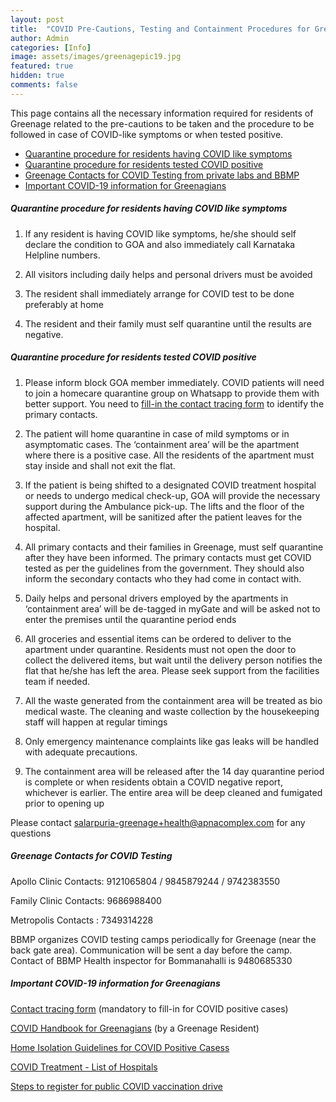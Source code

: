 ```yaml
---
layout: post
title:  "COVID Pre-Cautions, Testing and Containment Procedures for Greenage"
author: Admin
categories: [Info]
image: assets/images/greenagepic19.jpg
featured: true
hidden: true
comments: false
---
```


This page contains all the necessary information required for residents of Greenage related to the pre-cautions to be taken and the procedure to be followed in case of COVID-like symptoms or when tested positive.

- <a href="#symptoms">Quarantine procedure for residents having COVID like symptoms</a>
- <a href="#positive">Quarantine procedure for residents tested COVID positive</a>
- <a href="#testing">Greenage Contacts for COVID Testing from private labs and BBMP</a>
- <a href="#info">Important COVID-19 information for Greenagians</a>

##### <a name="symptoms"></a>Quarantine procedure for residents having COVID like symptoms

1. If any resident  is having COVID like symptoms, he/she should self declare the condition to GOA and also immediately call Karnataka Helpline numbers. 

2. All visitors including daily helps and personal drivers must be avoided

3. The resident shall immediately arrange for COVID test to be done preferably at home 

4. The resident and their family must self quarantine until the results are negative.

##### <a name="positive"></a>Quarantine procedure for residents tested COVID positive

1. Please inform block GOA member immediately. COVID patients will need to join a homecare quarantine group on Whatsapp to provide them with better support. You need to <a target="_blank" href="https://bit.ly/Greenage-COVID-contact-tracing-form"> fill-in the contact tracing form</a>  to identify the primary contacts.

2. The patient will home quarantine in case of mild symptoms or in asymptomatic cases. The ‘containment area’ will be the apartment where there is a positive case. All the residents of the apartment must stay inside and shall not exit the flat. 

3. If the patient is being shifted to a designated COVID treatment hospital or needs to undergo medical check-up, GOA will provide the necessary support during the Ambulance pick-up. The lifts and the floor of the affected apartment, will be sanitized after the patient leaves for the hospital. 

4. All primary contacts and their families in Greenage, must self quarantine after they have been informed. The primary contacts must get COVID tested as per the guidelines from the government. They should also inform the secondary contacts who they had come in contact with. 

5. Daily helps and personal drivers employed by the apartments in ‘containment area’ will be de-tagged in myGate and will be asked not to enter the premises until the quarantine period ends

6. All groceries and essential items can be ordered to deliver to the apartment under quarantine.  Residents must not open the door to collect the delivered items, but wait until the delivery person notifies the flat that he/she has left the area. Please seek support from the facilities team if needed.

7. All the waste generated from the containment area will be treated as bio medical waste. The cleaning and waste collection by the housekeeping staff will happen at regular timings 

8. Only emergency maintenance complaints like gas leaks will be handled with adequate precautions. 

9. The containment area will be released after the 14 day quarantine period is complete or when residents obtain a COVID negative report, whichever is earlier. The entire area will be deep cleaned and fumigated prior to opening up

Please contact salarpuria-greenage+health@apnacomplex.com for any questions


##### <a name="testing"></a>Greenage Contacts for COVID Testing

Apollo Clinic
Contacts: 9121065804 / 9845879244 / 9742383550

Family Clinic
Contacts: 9686988400 

Metropolis
Contacts : 7349314228 

BBMP organizes COVID testing camps periodically for Greenage (near the back gate area). Communication will be sent a day before the camp. Contact of BBMP Health inspector for Bommanahalli is 9480685330

##### <a name="info"></a>Important COVID-19 information for Greenagians


<p> <a target="_blank" href="https://bit.ly/Greenage-COVID-contact-tracing-form"> Contact tracing form</a> (mandatory to fill-in for COVID positive cases)</p>

<p>
<a target="_blank" href="https://drive.google.com/file/d/1Kz4h38jbOXot4my3nqRcampDCqjoKue2/view?usp=sharing"> COVID Handbook for Greenagians</a> (by a Greenage Resident)</p>

<p><a target="_blank" href="https://drive.google.com/drive/u/0/folders/1qs7xTOzLIgwTtUf4bVYy3N0MptXZvMGh"> Home Isolation Guidelines for COVID Positive Casess</a></p> 
<p>
<a target="_blank" href="https://drive.google.com/drive/u/0/folders/1qs7xTOzLIgwTtUf4bVYy3N0MptXZvMGh"> COVID Treatment - List of Hospitals</a> 
</p>
<p>
<a target="_blank" href="https://drive.google.com/drive/u/0/folders/1Y8zl6npkY18wa1SY5yY-3iZg_5y49n14"> Steps to register for public COVID vaccination drive</a> 
</p>
